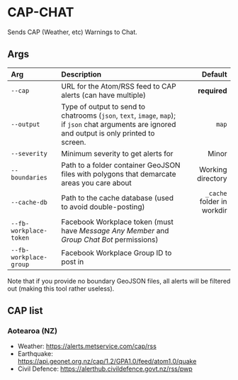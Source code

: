 # CAP-CHAT

Sends CAP (Weather, etc) Warnings to Chat.

## Args

|Arg|Description|Default|
|:--|:----------|------:|
|`--cap`|URL for the Atom/RSS feed to CAP alerts (can have multiple)|**required**|
|`--output`|Type of output to send to chatrooms (`json`, `text`, `image`, `map`); if `json` chat arguments are ignored and output is only printed to screen.|`map`|
|`--severity`|Minimum severity to get alerts for|Minor|
|`--boundaries`|Path to a folder container GeoJSON files with polygons that demarcate areas you care about|Working directory|
|`--cache-db`|Path to the cache database (used to avoid double-posting)|`_cache` folder in workdir|
|`--fb-workplace-token`|Facebook Workplace token (must have _Message Any Member_ and _Group Chat Bot_ permissions)||
|`--fb-workplace-group`|Facebook Workplace Group ID to post in||

Note that if you provide no boundary GeoJSON files, all alerts will be filtered out (making this tool rather useless).

## CAP list

### Aotearoa (NZ)

- Weather: https://alerts.metservice.com/cap/rss
- Earthquake: https://api.geonet.org.nz/cap/1.2/GPA1.0/feed/atom1.0/quake
- Civil Defence: https://alerthub.civildefence.govt.nz/rss/pwp
